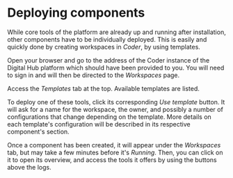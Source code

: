 # Deploying components

While core tools of the platform are already up and running after installation, other components have to be individually deployed. This is easily and quickly done by creating workspaces in *Coder*, by using templates.

Open your browser and go to the address of the Coder instance of the Digital Hub platform which should have been provided to you. You will need to sign in and will then be directed to the *Workspaces* page.

Access the *Templates* tab at the top. Available templates are listed.

To deploy one of these tools, click its corresponding *Use template* button. It will ask for a name for the workspace, the owner, and possibly a number of configurations that change depending on the template. More details on each template's configuration will be described in its respective component's section.

Once a component has been created, it will appear under the *Workspaces* tab, but may take a few minutes before it's *Running*. Then, you can click on it to open its overview, and access the tools it offers by using the buttons above the logs.